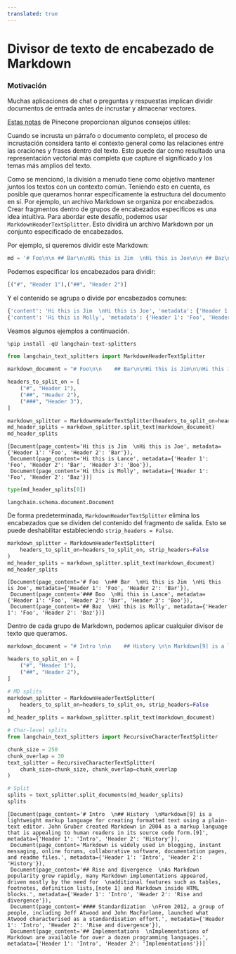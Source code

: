 ```yaml
---
translated: true
---
```


# Divisor de texto de encabezado de Markdown

### Motivación

Muchas aplicaciones de chat o preguntas y respuestas implican dividir documentos de entrada antes de incrustar y almacenar vectores.

[Estas notas](https://www.pinecone.io/learn/chunking-strategies/) de Pinecone proporcionan algunos consejos útiles:

Cuando se incrusta un párrafo o documento completo, el proceso de incrustación considera tanto el contexto general como las relaciones entre las oraciones y frases dentro del texto. Esto puede dar como resultado una representación vectorial más completa que capture el significado y los temas más amplios del texto.

Como se mencionó, la división a menudo tiene como objetivo mantener juntos los textos con un contexto común. Teniendo esto en cuenta, es posible que queramos honrar específicamente la estructura del documento en sí. Por ejemplo, un archivo Markdown se organiza por encabezados. Crear fragmentos dentro de grupos de encabezados específicos es una idea intuitiva. Para abordar este desafío, podemos usar `MarkdownHeaderTextSplitter`. Esto dividirá un archivo Markdown por un conjunto especificado de encabezados.

Por ejemplo, si queremos dividir este Markdown:

```python
md = '# Foo\n\n ## Bar\n\nHi this is Jim  \nHi this is Joe\n\n ## Baz\n\n Hi this is Molly'
```

Podemos especificar los encabezados para dividir:

```python
[("#", "Header 1"),("##", "Header 2")]
```

Y el contenido se agrupa o divide por encabezados comunes:

```python
{'content': 'Hi this is Jim  \nHi this is Joe', 'metadata': {'Header 1': 'Foo', 'Header 2': 'Bar'}}
{'content': 'Hi this is Molly', 'metadata': {'Header 1': 'Foo', 'Header 2': 'Baz'}}
```

Veamos algunos ejemplos a continuación.

```python
%pip install -qU langchain-text-splitters
```

```python
from langchain_text_splitters import MarkdownHeaderTextSplitter
```

```python
markdown_document = "# Foo\n\n    ## Bar\n\nHi this is Jim\n\nHi this is Joe\n\n ### Boo \n\n Hi this is Lance \n\n ## Baz\n\n Hi this is Molly"

headers_to_split_on = [
    ("#", "Header 1"),
    ("##", "Header 2"),
    ("###", "Header 3"),
]

markdown_splitter = MarkdownHeaderTextSplitter(headers_to_split_on=headers_to_split_on)
md_header_splits = markdown_splitter.split_text(markdown_document)
md_header_splits
```

```output
[Document(page_content='Hi this is Jim  \nHi this is Joe', metadata={'Header 1': 'Foo', 'Header 2': 'Bar'}),
 Document(page_content='Hi this is Lance', metadata={'Header 1': 'Foo', 'Header 2': 'Bar', 'Header 3': 'Boo'}),
 Document(page_content='Hi this is Molly', metadata={'Header 1': 'Foo', 'Header 2': 'Baz'})]
```

```python
type(md_header_splits[0])
```

```output
langchain.schema.document.Document
```

De forma predeterminada, `MarkdownHeaderTextSplitter` elimina los encabezados que se dividen del contenido del fragmento de salida. Esto se puede deshabilitar estableciendo `strip_headers = False`.

```python
markdown_splitter = MarkdownHeaderTextSplitter(
    headers_to_split_on=headers_to_split_on, strip_headers=False
)
md_header_splits = markdown_splitter.split_text(markdown_document)
md_header_splits
```

```output
[Document(page_content='# Foo  \n## Bar  \nHi this is Jim  \nHi this is Joe', metadata={'Header 1': 'Foo', 'Header 2': 'Bar'}),
 Document(page_content='### Boo  \nHi this is Lance', metadata={'Header 1': 'Foo', 'Header 2': 'Bar', 'Header 3': 'Boo'}),
 Document(page_content='## Baz  \nHi this is Molly', metadata={'Header 1': 'Foo', 'Header 2': 'Baz'})]
```

Dentro de cada grupo de Markdown, podemos aplicar cualquier divisor de texto que queramos.

```python
markdown_document = "# Intro \n\n    ## History \n\n Markdown[9] is a lightweight markup language for creating formatted text using a plain-text editor. John Gruber created Markdown in 2004 as a markup language that is appealing to human readers in its source code form.[9] \n\n Markdown is widely used in blogging, instant messaging, online forums, collaborative software, documentation pages, and readme files. \n\n ## Rise and divergence \n\n As Markdown popularity grew rapidly, many Markdown implementations appeared, driven mostly by the need for \n\n additional features such as tables, footnotes, definition lists,[note 1] and Markdown inside HTML blocks. \n\n #### Standardization \n\n From 2012, a group of people, including Jeff Atwood and John MacFarlane, launched what Atwood characterised as a standardisation effort. \n\n ## Implementations \n\n Implementations of Markdown are available for over a dozen programming languages."

headers_to_split_on = [
    ("#", "Header 1"),
    ("##", "Header 2"),
]

# MD splits
markdown_splitter = MarkdownHeaderTextSplitter(
    headers_to_split_on=headers_to_split_on, strip_headers=False
)
md_header_splits = markdown_splitter.split_text(markdown_document)

# Char-level splits
from langchain_text_splitters import RecursiveCharacterTextSplitter

chunk_size = 250
chunk_overlap = 30
text_splitter = RecursiveCharacterTextSplitter(
    chunk_size=chunk_size, chunk_overlap=chunk_overlap
)

# Split
splits = text_splitter.split_documents(md_header_splits)
splits
```

```output
[Document(page_content='# Intro  \n## History  \nMarkdown[9] is a lightweight markup language for creating formatted text using a plain-text editor. John Gruber created Markdown in 2004 as a markup language that is appealing to human readers in its source code form.[9]', metadata={'Header 1': 'Intro', 'Header 2': 'History'}),
 Document(page_content='Markdown is widely used in blogging, instant messaging, online forums, collaborative software, documentation pages, and readme files.', metadata={'Header 1': 'Intro', 'Header 2': 'History'}),
 Document(page_content='## Rise and divergence  \nAs Markdown popularity grew rapidly, many Markdown implementations appeared, driven mostly by the need for  \nadditional features such as tables, footnotes, definition lists,[note 1] and Markdown inside HTML blocks.', metadata={'Header 1': 'Intro', 'Header 2': 'Rise and divergence'}),
 Document(page_content='#### Standardization  \nFrom 2012, a group of people, including Jeff Atwood and John MacFarlane, launched what Atwood characterised as a standardisation effort.', metadata={'Header 1': 'Intro', 'Header 2': 'Rise and divergence'}),
 Document(page_content='## Implementations  \nImplementations of Markdown are available for over a dozen programming languages.', metadata={'Header 1': 'Intro', 'Header 2': 'Implementations'})]
```
